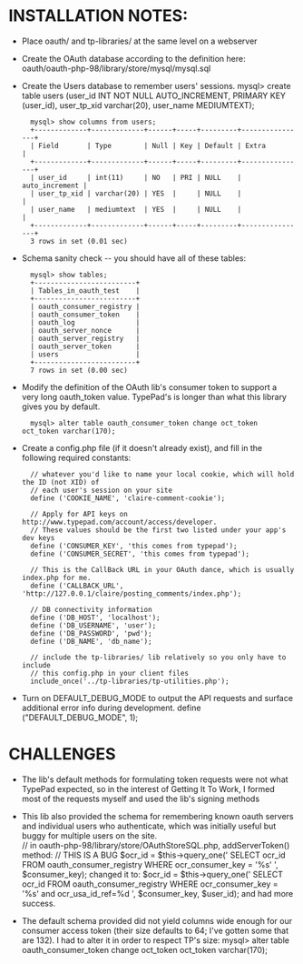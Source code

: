 # INSTALLATION NOTES:

- Place oauth/ and tp-libraries/ at the same level on a webserver
- Create the OAuth database according to the definition here: 
      oauth/oauth-php-98/library/store/mysql/mysql.sql
- Create the Users database to remember users' sessions.
        mysql> create table users (user_id INT NOT NULL AUTO_INCREMENT, PRIMARY KEY (user_id), user_tp_xid varchar(20), user_name MEDIUMTEXT);
        
        mysql> show columns from users;
        +-------------+-------------+------+-----+---------+----------------+
        | Field       | Type        | Null | Key | Default | Extra          |
        +-------------+-------------+------+-----+---------+----------------+
        | user_id     | int(11)     | NO   | PRI | NULL    | auto_increment |
        | user_tp_xid | varchar(20) | YES  |     | NULL    |                |
        | user_name   | mediumtext  | YES  |     | NULL    |                |
        +-------------+-------------+------+-----+---------+----------------+
        3 rows in set (0.01 sec)
        

- Schema sanity check -- you should have all of these tables: 
      
        mysql> show tables;
        +-------------------------+
        | Tables_in_oauth_test    |
        +-------------------------+
        | oauth_consumer_registry |
        | oauth_consumer_token    | 
        | oauth_log               | 
        | oauth_server_nonce      | 
        | oauth_server_registry   | 
        | oauth_server_token      | 
        | users                   | 
        +-------------------------+
        7 rows in set (0.00 sec)
   
- Modify the definition of the OAuth lib's consumer token to support a very long oauth_token value.  TypePad's is longer than what this library gives you by default.

        mysql> alter table oauth_consumer_token change oct_token oct_token varchar(170);
   
- Create a config.php file (if it doesn't already exist), and fill in the following required constants:

        // whatever you'd like to name your local cookie, which will hold the ID (not XID) of 
        // each user's session on your site
        define ('COOKIE_NAME', 'claire-comment-cookie');
        
        // Apply for API keys on http://www.typepad.com/account/access/developer. 
        // These values should be the first two listed under your app's dev keys
        define ('CONSUMER_KEY', 'this comes from typepad');
        define ('CONSUMER_SECRET', 'this comes from typepad');
        
        // This is the CallBack URL in your OAuth dance, which is usually index.php for me.
        define ('CALLBACK_URL', 'http://127.0.0.1/claire/posting_comments/index.php');
        
        // DB connectivity information
        define ('DB_HOST', 'localhost');
        define ('DB_USERNAME', 'user');
        define ('DB_PASSWORD', 'pwd');
        define ('DB_NAME', 'db_name');
        
        // include the tp-libraries/ lib relatively so you only have to include
        // this config.php in your client files
        include_once('../tp-libraries/tp-utilities.php');

- Turn on DEFAULT_DEBUG_MODE to output the API requests and surface additional error info during development.
        define ("DEFAULT_DEBUG_MODE", 1);





# CHALLENGES

* The lib's default methods for formulating token requests were not what TypePad expected, so in the interest of Getting It To Work, I formed most of the requests myself and used the lib's signing methods

* This lib also provided the schema for remembering known oauth servers and individual users who authenticate, which was initially useful but buggy for multiple users on the site.  
      // in oauth-php-98/library/store/OAuthStoreSQL.php, addServerToken() method:
      // THIS IS A BUG
      $ocr_id = $this->query_one('
         SELECT ocr_id
         FROM oauth_consumer_registry
         WHERE ocr_consumer_key = \'%s\'
         ', $consumer_key);
changed it to:
      $ocr_id = $this->query_one('
         SELECT ocr_id
         FROM oauth_consumer_registry
         WHERE ocr_consumer_key = \'%s\'
         and
         ocr_usa_id_ref=%d
         ', $consumer_key,
         $user_id);
and had more success.

* The default schema provided did not yield columns wide enough for our consumer access token (their size defaults to 64; I've gotten some that are 132).  I had to alter it in order to respect TP's size:
      mysql> alter table oauth_consumer_token change oct_token oct_token varchar(170);
   